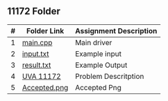   
##  11172 Folder
|   #   | Folder Link | Assignment Description |
| :---: | ----------- | ---------------------- |
|   1   |<a href="https://github.com/LandenSJones/4883-Programming_Techniques-Jones/blob/master/Assignments/P01/11172/main.cpp">main.cpp</a>|Main driver|
|   2   |<a href="https://github.com/LandenSJones/4883-Programming_Techniques-Jones/blob/master/Assignments/P01/11172/input.txt">input.txt</a>|Example input|
|   3   |<a href="https://github.com/LandenSJones/4883-Programming_Techniques-Jones/blob/master/Assignments/P01/11172/result.txt">result.txt</a>|Example Output|
|   4   |<a href="https://github.com/LandenSJones/4883-Programming_Techniques-Jones/blob/master/Assignments/P01/11172/UVA%2011172.pdf">UVA 11172</a>|Problem Descritption|
|   5   |<a href="https://github.com/LandenSJones/4883-Programming_Techniques-Jones/blob/master/Assignments/P01/11172/Accepted.png">Accepted.png</a>|Accepted Png|
